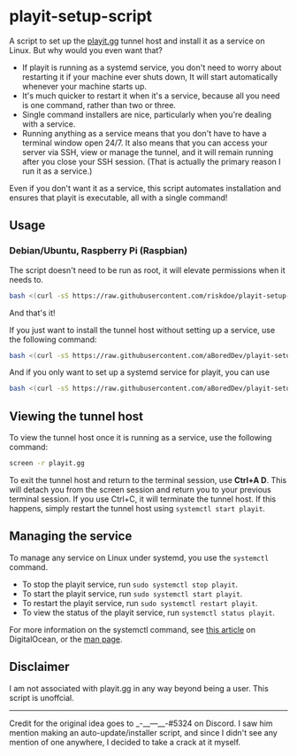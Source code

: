 # playit-setup-script
A script to set up the [playit.gg](https://playit.gg/) tunnel host and install it as a service on Linux.  But why would you even want that?
- If playit is running as a systemd service, you don't need to worry about restarting it if your machine ever shuts down,  It will start automatically whenever your machine starts up.
- It's much quicker to restart it when it's a service, because all you need is one command, rather than two or three.
- Single command installers are nice, particularly when you're dealing with a service.
- Running anything as a service means that you don't have to have a terminal window open 24/7.  It also means that you can access your server via SSH, view or manage the tunnel, and it will remain running after you close your SSH session.  (That is actually the primary reason I run it as a service.)

Even if you don't want it as a service, this script automates installation and ensures that playit is executable, all with a single command!

## Usage
### Debian/Ubuntu, Raspberry Pi (Raspbian)
The script doesn't need to be run as root, it will elevate permissions when it needs to.
```bash
bash <(curl -sS https://raw.githubusercontent.com/riskdoe/playit-setup-script/main/playit-setup.sh))
```
And that's it!

If you just want to install the tunnel host without setting up a service, use the following command:
```bash
bash <(curl -sS https://raw.githubusercontent.com/aBoredDev/playit-setup-script/main/playit-setup.sh) --no-service
```
And if you only want to set up a systemd service for playit, you can use
```bash
bash <(curl -sS https://raw.githubusercontent.com/aBoredDev/playit-setup-script/main/playit-setup.sh) --service-only
```
## Viewing the tunnel host
To view the tunnel host once it is running as a service, use the following command:
```bash
screen -r playit.gg
```
To exit the tunnel host and return to the terminal session, use __Ctrl+A D__.  This will detach you from the screen session and return you to your previous terminal session.  If you use Ctrl+C, it will terminate the tunnel host.  If this happens, simply restart the tunnel host using `systemctl start playit`.

## Managing the service
To manage any service on Linux under systemd, you use the `systemctl` command.
- To stop the playit service, run `sudo systemctl stop playit`.
- To start the playit service, run `sudo systemctl start playit`.
- To restart the playit service, run `sudo systemctl restart playit`.
- To view the status of the playit service, run `systemctl status playit`.

For more information on the systemctl command, see [this article](https://www.digitalocean.com/community/tutorials/how-to-use-systemctl-to-manage-systemd-services-and-units) on DigitalOcean, or the [man page](https://www.man7.org/linux/man-pages/man1/systemctl.1.html).

## Disclaimer
I am not associated with playit.gg in any way beyond being a user.  This script is unoffcial.

---

Credit for the original idea goes to \_-\_\_—\_\_-#5324 on Discord.  I saw him mention making an auto-update/installer script, and since I didn't see any mention of one anywhere, I decided to take a crack at it myself.
